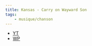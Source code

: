 ```yaml
---
title: Kansas - Carry on Wayward Son
tags:
    - musique/chanson
---
```


- [YT](https://www.youtube.com/watch?v=P5ZJui3aPoQ)
- [WP](https://en.wikipedia.org/wiki/Carry_On_Wayward_Son)
